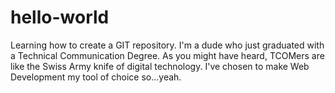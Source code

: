 # hello-world
Learning how to create a GIT repository.
I'm a dude who just graduated with a Technical Communication Degree. As you might have heard, TCOMers are like the Swiss Army knife of digital technology. I've chosen to make Web Development my tool of choice so...yeah.
